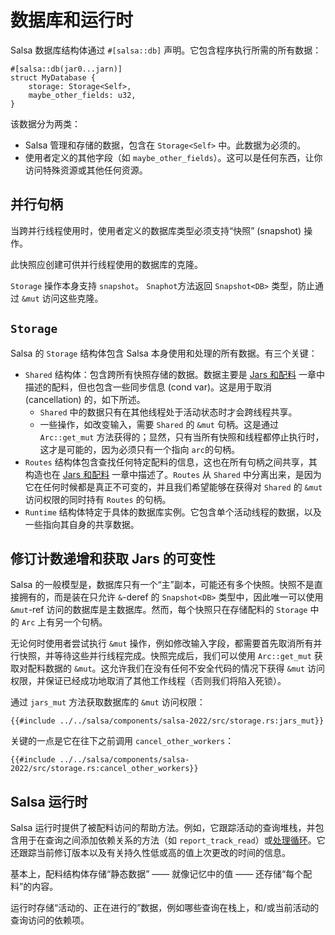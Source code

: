 # 数据库和运行时

Salsa 数据库结构体通过 `#[salsa::db]` 声明。它包含程序执行所需的所有数据：

```rust,ignore
#[salsa::db(jar0...jarn)]
struct MyDatabase {
    storage: Storage<Self>,
    maybe_other_fields: u32,
}
```

该数据分为两类：

* Salsa 管理和存储的数据，包含在 `Storage<Self>` 中。此数据为必须的。
* 使用者定义的其他字段（如 `maybe_other_fields`）。这可以是任何东西，让你访问特殊资源或其他任何资源。

## 并行句柄

当跨并行线程使用时，使用者定义的数据库类型必须支持“快照” (snapshot) 操作。

此快照应创建可供并行线程使用的数据库的克隆。

`Storage` 操作本身支持 `snapshot`。 `Snaphot`方法返回 `Snapshot<DB>` 类型，防止通过 `&mut` 访问这些克隆。

## `Storage`

Salsa 的 `Storage` 结构体包含 Salsa 本身使用和处理的所有数据。有三个关键：

* `Shared` 结构体：包含跨所有快照存储的数据。数据主要是 [Jars 和配料] 一章中描述的配料，但也包含一些同步信息
  (cond var)。这是用于取消 (cancellation) 的，如下所述。
  * `Shared` 中的数据只有在其他线程处于活动状态时才会跨线程共享。
  * 一些操作，如改变输入，需要 `Shared` 的 `&mut` 句柄。这是通过 `Arc::get_mut`
    方法获得的；显然，只有当所有快照和线程都停止执行时，这才是可能的，因为必须只有一个指向 `arc`的句柄。
* `Routes` 结构体包含查找任何特定配料的信息，这也在所有句柄之间共享，其构造也在 [Jars 和配料] 一章中描述了。`Routes` 从 `Shared`
  中分离出来，是因为它在任何时候都是真正不可变的，并且我们希望能够在获得对 `Shared` 的 `&mut` 访问权限的同时持有 `Routes` 的句柄。
* `Runtime` 结构体特定于具体的数据库实例。它包含单个活动线程的数据，以及一些指向其自身的共享数据。

[Jars 和配料]: ./jars_and_ingredients.md

## 修订计数递增和获取 Jars 的可变性

Salsa 的一般模型是，数据库只有一个“主”副本，可能还有多个快照。快照不是直接拥有的，而是装在只允许 `&`-deref 的
`Snapshot<DB>` 类型中，因此唯一可以使用 `&mut`-ref 访问的数据库是主数据库。然而，每个快照只在存储配料的 `Storage` 中的 `Arc` 上有另一个句柄。

无论何时使用者尝试执行 `&mut` 操作，例如修改输入字段，都需要首先取消所有并行快照，并等待这些并行线程完成。快照完成后，我们可以使用
`Arc::get_mut` 获取对配料数据的 `&mut`。这允许我们在没有任何不安全代码的情况下获得 `&mut`
访问权限，并保证已经成功地取消了其他工作线程（否则我们将陷入死锁）。

通过 `jars_mut` 方法获取数据库的 `&mut` 访问权限：

```rust,ignore
{{#include ../../salsa/components/salsa-2022/src/storage.rs:jars_mut}}
```

关键的一点是它在往下之前调用 `cancel_other_workers`：

```rust,ignore
{{#include ../../salsa/components/salsa-2022/src/storage.rs:cancel_other_workers}}
```

## Salsa 运行时

Salsa 运行时提供了被配料访问的帮助方法。例如，它跟踪活动的查询堆栈，并包含用于在查询之间添加依赖关系的方法（如 
`report_track_read`）或[处理循环](./cycles.md)。它还跟踪当前修订版本以及有关持久性低或高的值上次更改的时间的信息。

基本上，配料结构体存储“静态数据” —— 就像记忆中的值 —— 还存储“每个配料”的内容。

运行时存储“活动的、正在进行的”数据，例如哪些查询在栈上，和/或当前活动的查询访问的依赖项。
